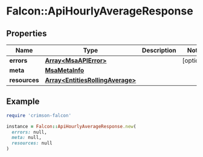 # Falcon::ApiHourlyAverageResponse

## Properties

| Name | Type | Description | Notes |
| ---- | ---- | ----------- | ----- |
| **errors** | [**Array&lt;MsaAPIError&gt;**](MsaAPIError.md) |  | [optional] |
| **meta** | [**MsaMetaInfo**](MsaMetaInfo.md) |  |  |
| **resources** | [**Array&lt;EntitiesRollingAverage&gt;**](EntitiesRollingAverage.md) |  |  |

## Example

```ruby
require 'crimson-falcon'

instance = Falcon::ApiHourlyAverageResponse.new(
  errors: null,
  meta: null,
  resources: null
)
```

